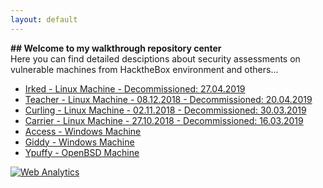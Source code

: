 ```yaml
---
layout: default
---
```

<body class="wrap">
  <b>## Welcome to my walkthrough repository center</b>
</br>
  Here you can find detailed desciptions about security assessments on vulnerable machines from HacktheBox environment and others...
  <div class="flexbox">
    <nav class="main-nav hide-on-mobiles">
      <ul>
  <li class="">
    <a href="/irked/index.html">Irked - Linux Machine - Decommissioned: 27.04.2019</a>
  </li>
  <li class="">
    <a href="/teacher/index.html">Teacher - Linux Machine - 08.12.2018 - Decommissioned: 20.04.2019</a>
  </li>
  <li class="">
    <a href="/curling/index.html">Curling - Linux Machine - 02.11.2018 - Decommissioned: 30.03.2019</a>
  </li>
  <li class="">
    <a href="/carrier/index.html">Carrier - Linux Machine - 27.10.2018 - Decommissioned: 16.03.2019</a>
  </li>
  <li class="">
    <a href="/access/index.html">Access - Windows Machine</a>
  </li>
  <li class="">
    <a href="/giddy/index.html">Giddy - Windows Machine</a>
  </li>
  <li class="">
    <a href="/ypuffy/index.html">Ypuffy - OpenBSD Machine</a>
  </li>
</ul>
</nav>
</div>
<!-- Default Statcounter code for My Github site
https://clarkkent-repo.github.io/ -->
<script type="text/javascript">
var sc_project=11968832; 
var sc_invisible=0; 
var sc_security="e8f3029f"; 
var sc_https=1; 
var scJsHost = "https://";
document.write("<sc"+"ript type='text/javascript' src='" + scJsHost+
"statcounter.com/counter/counter.js'></"+"script>");
</script>
<noscript><div class="statcounter"><a title="Web Analytics"
href="https://statcounter.com/" target="_blank"><img class="statcounter"
src="https://c.statcounter.com/11968832/0/e8f3029f/0/" alt="Web
Analytics"></a></div></noscript>
<!-- End of Statcounter Code -->
</body>









